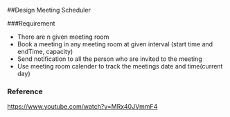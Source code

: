 

##Design Meeting Scheduler


###Requirement 
- There are n given meeting room 
- Book a meeting in any meeting room at given interval (start time and endTime, capacity)
- Send notification to all the person who are invited to the meeting
- Use meeting room calender to track the meetings date and time(current day)


### Reference 

https://www.youtube.com/watch?v=MRx40JVmmF4